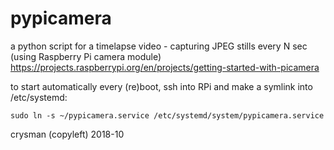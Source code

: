# pypicamera
a python script for a timelapse video - capturing JPEG stills every N sec
(using Raspberry Pi camera module) https://projects.raspberrypi.org/en/projects/getting-started-with-picamera

to start automatically every (re)boot, ssh into RPi and make a symlink into /etc/systemd:

    sudo ln -s ~/pypicamera.service /etc/systemd/system/pypicamera.service

crysman (copyleft) 2018-10
